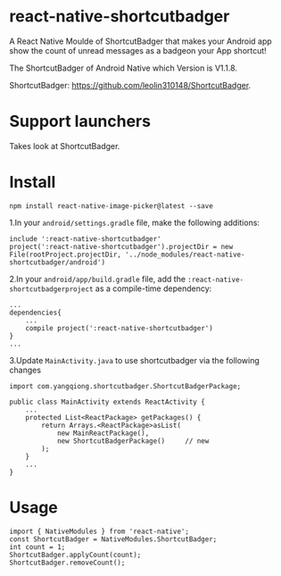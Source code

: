 # react-native-shortcutbadger
A React Native Moulde of ShortcutBadger that makes your Android app show the count of unread messages as a badgeon your App shortcut!

The ShortcutBadger of Android Native which Version is V1.1.8.

ShortcutBadger: https://github.com/leolin310148/ShortcutBadger.

# Support launchers
Takes look at ShortcutBadger.

# Install
```npm install react-native-image-picker@latest --save```

1.In your `android/settings.gradle` file, make the following additions:
```
include ':react-native-shortcutbadger'
project(':react-native-shortcutbadger').projectDir = new File(rootProject.projectDir, '../node_modules/react-native-shortcutbadger/android')
```

2.In your `android/app/build.gradle` file, add the `:react-native-shortcutbadgerproject` as a compile-time dependency:
```
...
dependencies{
    ...
    compile project(':react-native-shortcutbadger')
}
...
```

3.Update `MainActivity.java` to use shortcutbadger via the following changes
```
import com.yangqiong.shortcutbadger.ShortcutBadgerPackage;

public class MainActivity extends ReactActivity {
    ...
    protected List<ReactPackage> getPackages() {
        return Arrays.<ReactPackage>asList(
            new MainReactPackage(),
            new ShortcutBadgerPackage()     // new
        );
    }
    ...
}
```

# Usage
```
import { NativeModules } from 'react-native';
const ShortcutBadger = NativeModules.ShortcutBadger;
int count = 1;
ShortcutBadger.applyCount(count);
ShortcutBadger.removeCount();
```